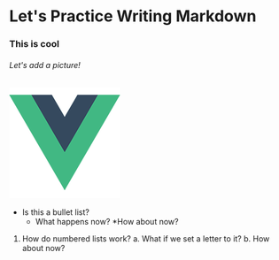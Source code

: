 # Let's Practice Writing Markdown
### This is cool

###### Let's add a picture!

![Test Image](./src/assets/logo.png)

* Is this a bullet list?
   * What happens now?
      *How about now?

1. How do numbered lists work?
   a. What if we set a letter to it?
   b. How about now?


